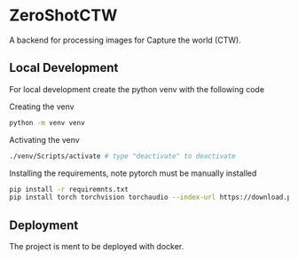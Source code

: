 # ZeroShotCTW
A backend for processing images for Capture the world (CTW).

## Local Development 
For local development create the python venv with the following code

Creating the venv 
```bash
python -m venv venv
```
Activating the venv
```bash
./venv/Scripts/activate # type "deactivate" to deactivate
```

Installing the requirements, note pytorch must be manually installed
```bash
pip install -r requiremnts.txt
pip install torch torchvision torchaudio --index-url https://download.pytorch.org/whl/cu121 
```

## Deployment
The project is ment to be deployed with docker.